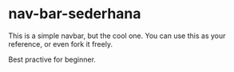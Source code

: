 # nav-bar-sederhana
This is a simple navbar, but the cool one. You can use this as your reference, or even fork it freely.

Best practive for beginner.
